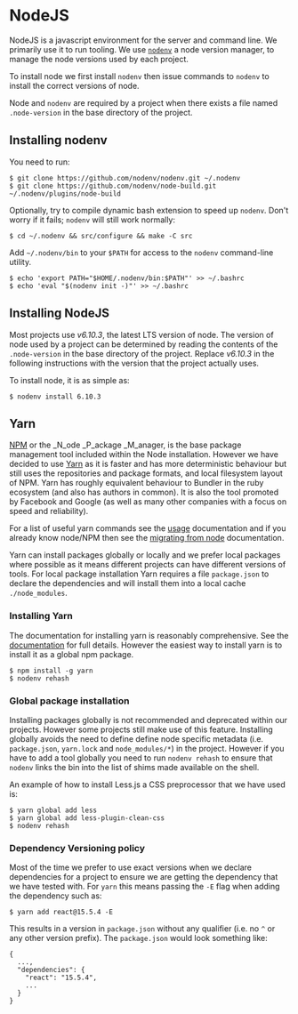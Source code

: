 # NodeJS

NodeJS is a javascript environment for the server and command line. We primarily use it to run
tooling. We use [`nodenv`](https://github.com/nodenv/nodenv) a node version manager, to manage the
node versions used by each project.

To install node we first install `nodenv` then issue commands to `nodenv` to install the correct
versions of node.

Node and `nodenv` are required by a project when there exists a file named `.node-version` in the
base directory of the project.

## Installing nodenv

You need to run:

    $ git clone https://github.com/nodenv/nodenv.git ~/.nodenv
    $ git clone https://github.com/nodenv/node-build.git ~/.nodenv/plugins/node-build

Optionally, try to compile dynamic bash extension to speed up `nodenv`. Don't worry if it fails; `nodenv`
will still work normally:

    $ cd ~/.nodenv && src/configure && make -C src

Add `~/.nodenv/bin` to your `$PATH` for access to the `nodenv` command-line utility.

    $ echo 'export PATH="$HOME/.nodenv/bin:$PATH"' >> ~/.bashrc
    $ echo 'eval "$(nodenv init -)"' >> ~/.bashrc

## Installing NodeJS

Most projects use _v6.10.3_, the latest LTS version of node. The version of node used by a project can be
determined by reading the contents of the `.node-version` in the base directory of the project. Replace
_v6.10.3_ in the following instructions with the version that the project actually uses.

To install node, it is as simple as:

    $ nodenv install 6.10.3

## Yarn

[NPM](https://npmjs.org/) or the _N_ode _P_ackage _M_anager, is the base package management tool
included within the Node installation. However we have decided to use [Yarn](https://yarnpkg.com/en/)
as it is faster and has more deterministic behaviour but still uses the repositories and package formats,
and local filesystem layout of NPM. Yarn has roughly equivalent behaviour to Bundler in the ruby ecosystem
(and also has authors in common). It is also the tool promoted by Facebook and Google (as well as many
other companies with a focus on speed and reliability).

For a list of useful yarn commands see the [usage](https://yarnpkg.com/en/docs/usage) documentation and if
you already know node/NPM then see the [migrating from node](https://yarnpkg.com/lang/en/docs/migrating-from-npm/)
documentation.

Yarn can install packages globally or locally and we prefer local packages where possible as it means different
projects can have different versions of tools. For local package installation Yarn requires a file `package.json`
to declare the dependencies and will install them into a local cache `./node_modules`.

### Installing Yarn

The documentation for installing yarn is reasonably comprehensive. See the
[documentation](https://yarnpkg.com/en/docs/install) for full details. However the easiest way to install yarn
is to install it as a global npm package.

    $ npm install -g yarn
    $ nodenv rehash

### Global package installation

Installing packages globally is not recommended and deprecated within our projects. However some projects still
make use of this feature. Installing globally  avoids the need to define define node specific metadata (i.e.
`package.json`, `yarn.lock` and `node_modules/*`) in the project. However if you have to add a tool globally you
need to run `nodenv rehash` to ensure that `nodenv` links the bin into the list of shims made available on
the shell.

An example of how to install Less.js a CSS preprocessor that we have used is:

    $ yarn global add less
    $ yarn global add less-plugin-clean-css
    $ nodenv rehash

### Dependency Versioning policy

Most of the time we prefer to use exact versions when we declare dependencies for a project to ensure we
are getting the dependency that we have tested with. For `yarn` this means passing the `-E` flag when adding
the dependency such as:

    $ yarn add react@15.5.4 -E

This results in a version in `package.json` without any qualifier (i.e. no `^` or any other version prefix).
The `package.json` would look something like:

    {
      ...,
      "dependencies": {
        "react": "15.5.4",
        ...
      }
    }
